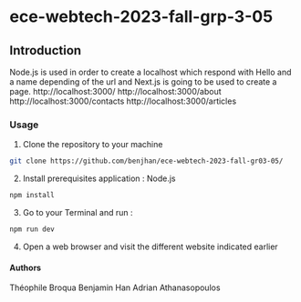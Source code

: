 # ece-webtech-2023-fall-grp-3-05
## Introduction
Node.js is used in order to create a localhost which respond with Hello and a name depending of the url and Next.js is going to be used to create a page.
http://localhost:3000/
http://localhost:3000/about
http://localhost:3000/contacts
http://localhost:3000/articles


### Usage
1. Clone the repository to your machine
``` bash
git clone https://github.com/benjhan/ece-webtech-2023-fall-gr03-05/
```
2. Install prerequisites application : Node.js
```bash 
npm install
```
3. Go to your Terminal and run : 
```bash
npm run dev
```
4. Open a web browser and visit the different website indicated earlier


#### Authors
Théophile Broqua
Benjamin Han
Adrian Athanasopoulos
